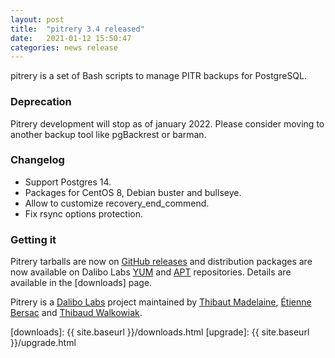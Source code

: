 ```yaml
---
layout: post
title:  "pitrery 3.4 released"
date:   2021-01-12 15:50:47
categories: news release
---
```


pitrery is a set of Bash scripts to manage PITR backups for PostgreSQL.

### Deprecation

Pitrery development will stop as of january 2022. Please consider moving to
another backup tool like pgBackrest or barman.


### Changelog

  * Support Postgres 14.
  * Packages for CentOS 8, Debian buster and bullseye.
  * Allow to customize recovery_end_commend.
  * Fix rsync options protection.


### Getting it

Pitrery tarballs are now on
[GitHub releases](https://github.com/dalibo/pitrery/releases) and distribution packages
are now available on Dalibo Labs [YUM](https://yum.dalibo.org/labs) and
[APT](https://apt.dalibo.org/labs) repositories. Details are available in the
[downloads] page.

Pitrery is a [Dalibo Labs](https://labs.dalibo.com/) project maintained by
[Thibaut Madelaine](https://github.com/madtibo),
[Étienne Bersac](https://github.com/bersace) and
[Thibaud Walkowiak](https://github.com/tilkow).

[downloads]: {{ site.baseurl }}/downloads.html
[upgrade]: {{ site.baseurl }}/upgrade.html
